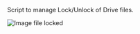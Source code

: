 Script to manage Lock/Unlock of Drive files.

![Image file locked](https://raw.githubusercontent.com/devoteam-g-cloud/apps-script/master/drive/lock_file/Google_Drive_File_Locked_Information.png)

